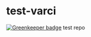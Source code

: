 # test-varci

[![Greenkeeper badge](https://badges.greenkeeper.io/acrobat/test-varci.svg)](https://greenkeeper.io/)
test repo

